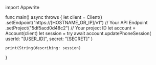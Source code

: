 import Appwrite

func main() async throws {
    let client = Client()
      .setEndpoint("https://[HOSTNAME_OR_IP]/v1") // Your API Endpoint
      .setProject("5df5acd0d48c2") // Your project ID
    let account = Account(client)
    let session = try await account.updatePhoneSession(
        userId: "[USER_ID]",
        secret: "[SECRET]"
    )

    print(String(describing: session)
}
